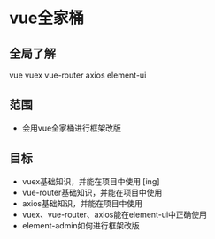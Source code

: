 # vue全家桶

## 全局了解
vue vuex vue-router axios element-ui

## 范围
- 会用vue全家桶进行框架改版

## 目标
- vuex基础知识，并能在项目中使用 [ing]
- vue-router基础知识，并能在项目中使用
- axios基础知识，并能在项目中使用
- vuex、vue-router、axios能在element-ui中正确使用
- element-admin如何进行框架改版